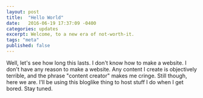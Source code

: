```yaml
---
layout: post
title:  "Hello World"
date:   2016-06-19 17:37:09 -0400
categories: updates
excerpt: Welcome, to a new era of not-worth-it.
tags: "meta"
published: false
---
```


Well, let's see how long this lasts.  I don't know how to make a website.  I don't have any reason to make a website.  Any content I create is objectively terrible, and the phrase "content creator" makes me cringe.  Still though, here we are.  I'll be using this bloglike thing to host stuff I do when I get bored.  Stay tuned.